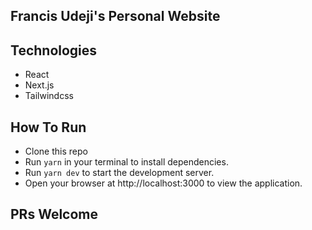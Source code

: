 ## Francis Udeji's Personal Website

## Technologies

- React
- Next.js
- Tailwindcss

## How To Run

- Clone this repo
- Run `yarn` in your terminal to install dependencies.
- Run `yarn dev` to start the development server.
- Open your browser at http://localhost:3000 to view the application.

## PRs Welcome
